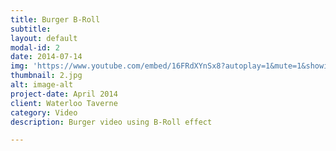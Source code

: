```yaml
---
title: Burger B-Roll
subtitle: 
layout: default
modal-id: 2
date: 2014-07-14
img: 'https://www.youtube.com/embed/16FRdXYnSx8?autoplay=1&mute=1&showinfo=0&controls=0&loop=1&list=PL4ZHc1f3Rxy20PmNrXbfAwWqNBCbHdpLe&amp'
thumbnail: 2.jpg
alt: image-alt
project-date: April 2014
client: Waterloo Taverne
category: Video
description: Burger video using B-Roll effect

---
```

